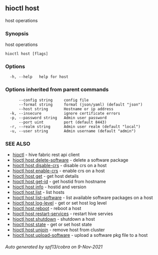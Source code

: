 ## hioctl host

host operations

### Synopsis

host operations

```
hioctl host [flags]
```

### Options

```
  -h, --help   help for host
```

### Options inherited from parent commands

```
      --config string     config file
      --format string     format (json/yaml) (default "json")
      --host string       Hostname or ip address
  -k, --insecure          ignore certificate errors
  -p, --password string   Admin user password
      --port uint         port (default 8443)
  -r, --realm string      Admin user realm (default "local")
  -u, --user string       Admin username (default "admin")
```

### SEE ALSO

* [hioctl](hioctl.md)	 - hive fabric rest api client
* [hioctl host delete-software](hioctl_host_delete-software.md)	 - delete a software package
* [hioctl host disable-crs](hioctl_host_disable-crs.md)	 - disable crs on a host
* [hioctl host enable-crs](hioctl_host_enable-crs.md)	 - enable crs on a host
* [hioctl host get](hioctl_host_get.md)	 - get host details
* [hioctl host get-id](hioctl_host_get-id.md)	 - get hostid from hostname
* [hioctl host info](hioctl_host_info.md)	 - hostid and version
* [hioctl host list](hioctl_host_list.md)	 - list hosts
* [hioctl host list-software](hioctl_host_list-software.md)	 - list available software packages on a host
* [hioctl host log-level](hioctl_host_log-level.md)	 - get or set host log level
* [hioctl host reboot](hioctl_host_reboot.md)	 - reboot a host
* [hioctl host restart-services](hioctl_host_restart-services.md)	 - restart hive servies
* [hioctl host shutdown](hioctl_host_shutdown.md)	 - shutdown a host
* [hioctl host state](hioctl_host_state.md)	 - get or set host state
* [hioctl host unjoin](hioctl_host_unjoin.md)	 - remove host from cluster
* [hioctl host upload-software](hioctl_host_upload-software.md)	 - upload a software pkg file to a host

###### Auto generated by spf13/cobra on 9-Nov-2021
